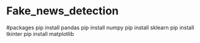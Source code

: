 # Fake_news_detection


#packages
pip install pandas
pip install numpy
pip install sklearn
pip install tkinter
pip install matplotlib